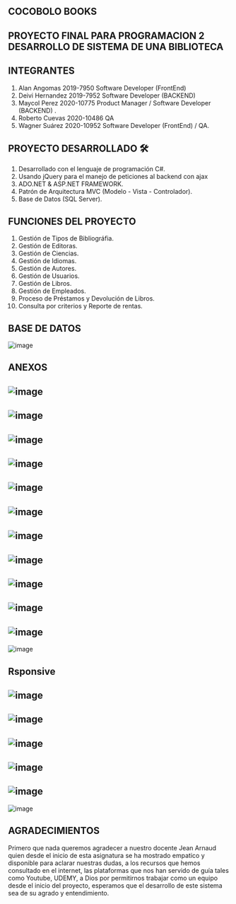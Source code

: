 ## COCOBOLO BOOKS

## PROYECTO FINAL PARA PROGRAMACION 2 DESARROLLO DE SISTEMA DE UNA BIBLIOTECA


## INTEGRANTES

1. Alan Angomas 2019-7950 Software Developer (FrontEnd)
2. Deivi Hernandez 2019-7952 Software Developer (BACKEND)
3. Maycol Perez 2020-10775 Product Manager / Software Developer (BACKEND) .
4. Roberto Cuevas 2020-10486 QA
5. Wagner Suárez 2020-10952 Software Developer (FrontEnd) / QA.

## PROYECTO DESARROLLADO 🛠️

1. Desarrollado con el lenguaje de programación C#.
2. Usando jQuery para el manejo de peticiones al backend con ajax
3. ADO.NET & ASP.NET FRAMEWORK.
4. Patrón de Arquitectura MVC (Modelo - Vista - Controlador).
5. Base de Datos (SQL Server).

## FUNCIONES DEL PROYECTO

1. Gestión de Tipos de Bibliográfia.
2. Gestión de Editoras.
3. Gestión de Ciencias.
4. Gestión de Idiomas.
5. Gestión de Autores.
6. Gestión de Usuarios.
7. Gestión de Libros.
8. Gestión de Empleados.
9. Proceso de Préstamos y Devolución de Libros.
10. Consulta por criterios y Reporte de rentas.


## BASE DE DATOS

![image](https://user-images.githubusercontent.com/74669208/166005400-d3161a64-c36e-47df-9ede-661a17065237.png)

## ANEXOS


![image](https://user-images.githubusercontent.com/74669208/166005524-e71c04ac-fec2-4f76-81db-38fc4eee0147.png)
------------
![image](https://user-images.githubusercontent.com/74669208/166005636-afd50aae-93f5-44ef-bd2d-4f23783c7c3b.png)
------------
![image](https://user-images.githubusercontent.com/74669208/166005799-a871024e-9a32-4809-81d4-7916db7cc974.png)
------------
![image](https://user-images.githubusercontent.com/74669208/166006242-02bd4a23-6fe6-4e10-bfcb-1c1181b1a259.png)
------------
![image](https://user-images.githubusercontent.com/74669208/166006277-d1b5d3e3-45ea-45ec-8727-f9c37db03a65.png)
------------
![image](https://user-images.githubusercontent.com/74669208/166006330-b723827f-665c-41f7-83be-85bf81e1ab00.png)
------------
![image](https://user-images.githubusercontent.com/74669208/164948030-debe0612-f056-4b26-a18e-71b8c2818020.png)
---------
![image](https://user-images.githubusercontent.com/86993307/165432220-1ce07215-568d-42e3-9e38-09537a0daa4b.png)
---------
![image](https://user-images.githubusercontent.com/86993307/165433723-76f43cb7-a3a4-448f-b73f-89ac5cb5524e.png)
---------
![image](https://user-images.githubusercontent.com/86993307/165433775-9a6a4e3b-62ee-4e65-8537-6305553f3c5e.png)
---------
![image](https://user-images.githubusercontent.com/86993307/165433816-7feaa1f3-27d8-4853-a58e-02dc0e4e67ba.png)
--------
![image](https://user-images.githubusercontent.com/74669208/166006491-e3c3e4e1-c76f-4885-b0e5-b8c842dffe1a.png)
## Rsponsive 
![image](https://user-images.githubusercontent.com/74669208/166006798-5a980138-8e75-4741-9465-62a727ec48d3.png)
--------
![image](https://user-images.githubusercontent.com/74669208/166006844-37f5da0d-a17d-4739-aabe-6d625ff4687a.png)
--------
![image](https://user-images.githubusercontent.com/74669208/166006887-4dced089-b0f9-4a6f-90fc-c1b79ae4dc12.png)
--------
![image](https://user-images.githubusercontent.com/74669208/166006915-865ef082-a069-40b6-8564-a247feb9b42b.png)
--------
![image](https://user-images.githubusercontent.com/74669208/166006957-e57358f7-672f-430a-9e29-2bc6dcf573e2.png)
--------
![image](https://user-images.githubusercontent.com/74669208/166007443-c2dee456-d9a3-47aa-a9f4-22b3bfab3fd8.png)



## AGRADECIMIENTOS

Primero que nada queremos agradecer a nuestro docente Jean Arnaud quien desde el inicio de esta asignatura se ha mostrado empatico y disponible para aclarar nuestras dudas, a los recursos que hemos consultado en el internet, las plataformas que nos han servido de guía tales como Youtube, UDEMY, a Dios por permitirnos trabajar como un equipo desde el inicio del proyecto, esperamos que el desarrollo de este sistema sea de su agrado y entendimiento.


